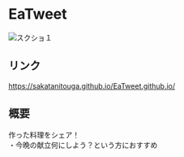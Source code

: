 # EaTweet  
![スクショ１](https://user-images.githubusercontent.com/52824423/109118229-67755d80-7786-11eb-8150-ad27f186a9e7.png)


## リンク  
https://sakatanitouga.github.io/EaTweet.github.io/
  
## 概要  
作った料理をシェア！  
・今晩の献立何にしよう？という方におすすめ
